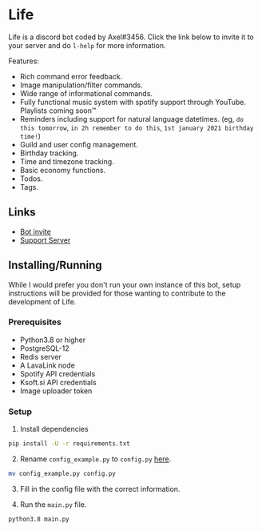 # Life
Life is a discord bot coded by Axel#3456. Click the link below to invite it to your server and do `l-help` for more information.

Features:
* Rich command error feedback.
* Image manipulation/filter commands.
* Wide range of informational commands.
* Fully functional music system with spotify support through YouTube. Playlists coming soon:tm:
* Reminders including support for natural language datetimes. (eg, `do this tomorrow`, `in 2h remember to do this`, `1st january 2021 birthday time!`)
* Guild and user config management.
* Birthday tracking.
* Time and timezone tracking.
* Basic economy functions.
* Todos.
* Tags.

## Links
* [Bot invite](https://discord.com/oauth2/authorize?client_id=628284183579721747&scope=bot&permissions=37080128)
* [Support Server](https://discord.gg/xP8xsHr)

## Installing/Running
While I would prefer you don't run your own instance of this bot, setup instructions will be provided for those wanting to contribute to the development of Life.

### Prerequisites
* Python3.8 or higher
* PostgreSQL-12
* Redis server
* A LavaLink node
* Spotify API credentials
* Ksoft.si API credentials
* Image uploader token

### Setup

1. Install dependencies
```bash
pip install -U -r requirements.txt
```

2. Rename `config_example.py` to `config.py` [here](https://github.com/Axelancerr/Life/tree/master/Life/config).
```bash
mv config_example.py config.py
```

3. Fill in the config file with the correct information.

4. Run the `main.py` file.
```bash
python3.8 main.py
```
